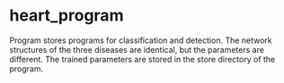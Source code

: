 # heart_program
Program stores programs for classification and detection. The network structures of the three diseases are identical, but the parameters are different.  The trained parameters are stored in the store directory of the program.
